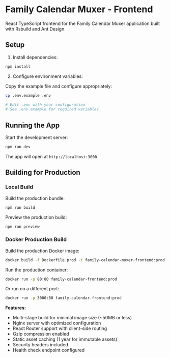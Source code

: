 # Family Calendar Muxer - Frontend

React TypeScript frontend for the Family Calendar Muxer application built with Rsbuild and Ant Design.

## Setup

1. Install dependencies:

```bash
npm install
```

2. Configure environment variables:

Copy the example file and configure appropriately:

```bash
cp .env.example .env

# Edit .env with your configuration
# See .env.example for required variables
```

## Running the App

Start the development server:

```bash
npm run dev
```

The app will open at `http://localhost:3000`

## Building for Production

### Local Build

Build the production bundle:

```bash
npm run build
```

Preview the production build:

```bash
npm run preview
```

### Docker Production Build

Build the production Docker image:

```bash
docker build -f Dockerfile.prod -t family-calendar-muxer-frontend:prod .
```

Run the production container:

```bash
docker run -p 80:80 family-calendar-frontend:prod
```

Or run on a different port:

```bash
docker run -p 3000:80 family-calendar-frontend:prod
```

**Features:**
- Multi-stage build for minimal image size (~50MB or less)
- Nginx server with optimized configuration
- React Router support with client-side routing
- Gzip compression enabled
- Static asset caching (1 year for immutable assets)
- Security headers included
- Health check endpoint configured
